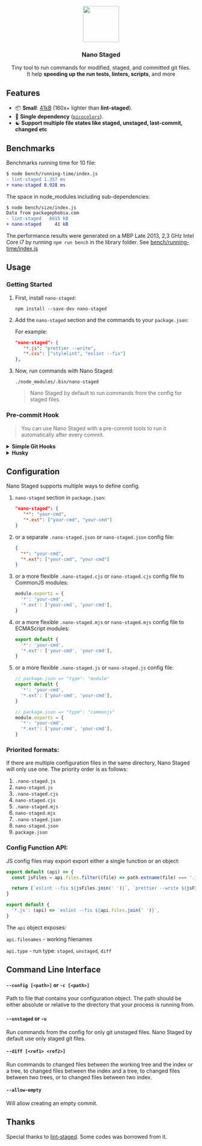 <p align="center">
   <img src="https://usmanyunusov.github.io/nano-staged/img/logo.svg" height="96">
   <h3 align="center">Nano Staged</h3>
   <p align="center">Tiny tool to run commands for modified, staged, and committed git files.<br/> It help <b>speeding up the run tests, linters, scripts</b>, and more</p>
</p>

## Features

- 📦 **Small**: [41kB](https://packagephobia.com/result?p=nano-staged) (160x+ lighter than **lint-staged**).
- 🥇 **Single dependency** ([`picocolors`](https://github.com/alexeyraspopov/picocolors)).
- ☯️ **Support multiple file states like staged, unstaged, last-commit, changed etc**

## Benchmarks

Benchmarks running time for 10 file:

```diff
$ node bench/running-time/index.js
- lint-staged 1.357 ms
+ nano-staged 0.928 ms
```

The space in node_modules including sub-dependencies:

```diff
$ node bench/size/index.js
Data from packagephobia.com
- lint-staged   6615 kB
+ nano-staged     41 kB
```

The performance results were generated on a MBP Late 2013, 2,3 GHz Intel Core i7 by running `npm run bench` in the library folder. See [bench/running-time/index.js](https://github.com/usmanyunusov/nano-staged/blob/master/bench/running-time/index.js)

## Usage

### Getting Started

1. First, install `nano-staged`:

   ```terminal
   npm install --save-dev nano-staged
   ```

2. Add the `nano-staged` section and the commands to your `package.json`:

   For example:

   ```json
   "nano-staged": {
      "*.js": "prettier --write",
      "*.css": ["stylelint", "eslint --fix"]
   },
   ```

3. Now, run commands with Nano Staged:

   ```terminal
   ./node_modules/.bin/nano-staged
   ```

   > Nano Staged by default to run commands from the config for staged files.

### Pre-commit Hook

> You can use Nano Staged with a pre-commit tools to run it automatically after every commit.

<details>
   <summary><b>Simple Git Hooks</b></summary>

1. Install `simple-git-hooks` as a dev dependency:

   ```terminal
   npm install simple-git-hooks --save-dev
   ```

2. Add the `simple-git-hooks` section to your `package.json` and fill in the `pre-commit`:

   For example:

   ```json
   "simple-git-hooks": {
      "pre-commit": "./node_modules/.bin/nano-staged"
   }
   ```

3. Run the CLI script to update the git hooks with the commands from the config:

   ```terminal
   npx simple-git-hooks
   ```

4. To automatically have Git hooks enabled after install, edit `package.json`:

   ```json
   "scripts": {
      "postinstall": "npx simple-git-hooks"
   }
   ```

   </details>

<details>
   <summary><b>Husky</b></summary>

1. Install `husky` as a dev dependency:

   ```terminal
   npm install husky --save-dev
   ```

2. Enable Git hooks:

   ```terminal
   npx husky install
   ```

3. Add a command to a hook:

   ```terminal
   npx husky add .husky/pre-commit "./node_modules/.bin/nano-staged"
   ```

4. To automatically have Git hooks enabled after install, edit `package.json`:

   ```json
   "scripts": {
      "postinstall": "npx husky install"
   }
   ```

</details>

## Configuration

Nano Staged supports multiple ways to define config.

1. `nano-staged` section in `package.json`:

   ```json
   "nano-staged": {
      "*": "your-cmd",
      "*.ext": ["your-cmd", "your-cmd"]
   }
   ```

2. or a separate `.nano-staged.json` or `nano-staged.json` config file:

   ```json
   {
     "*": "your-cmd",
     "*.ext": ["your-cmd", "your-cmd"]
   }
   ```

3. or a more flexible `.nano-staged.cjs` or `nano-staged.cjs` config file to CommonJS modules:

   ```js
   module.exports = {
     '*': 'your-cmd',
     '*.ext': ['your-cmd', 'your-cmd'],
   }
   ```

4. or a more flexible `.nano-staged.mjs` or `nano-staged.mjs` config file to ECMAScript modules:

   ```js
   export default {
     '*': 'your-cmd',
     '*.ext': ['your-cmd', 'your-cmd'],
   }
   ```

5. or a more flexible `.nano-staged.js` or `nano-staged.js` config file:

   ```js
   // package.json => "type": "module"
   export default {
     '*': 'your-cmd',
     '*.ext': ['your-cmd', 'your-cmd'],
   }

   // package.json => "type": "commonjs"
   module.exports = {
     '*': 'your-cmd',
     '*.ext': ['your-cmd', 'your-cmd'],
   }
   ```

### Priorited formats:

If there are multiple configuration files in the same directory, Nano Staged will only use one. The priority order is as follows:

1. `.nano-staged.js`
2. `nano-staged.js`
3. `.nano-staged.cjs`
4. `nano-staged.cjs`
5. `.nano-staged.mjs`
6. `nano-staged.mjs`
7. `.nano-staged.json`
8. `nano-staged.json`
9. `package.json`

### Config Function API:

JS config files may export export either a single function or an object:

```js
export default (api) => {
  const jsFiles = api.files.filter((file) => path.extname(file) === '.js')

  return [`eslint --fix ${jsFiles.join(' ')}`, `prettier --write ${jsFiles.join(' ')}`]
}
```

```js
export default {
  '*.js': (api) => `eslint --fix ${api.files.join(' ')}`,
}
```

The `api` object exposes:

`api.filenames` - working filenames

`api.type` - run type: `staged`, `unstaged`, `diff`

## Command Line Interface

#### `--config [<path>]` or `-c [<path>]`

Path to file that contains your configuration object. The path should be either absolute or relative to the directory that your process is running from.

#### `--unstaged` or `-u`

Run commands from the config for only git unstaged files. Nano Staged by default use only staged git files.

#### `--diff [<ref1> <ref2>]`

Run commands to changed files between the working tree and the index or a tree, to changed files between the index and a tree, to changed files between two trees, or to changed files between two index.

#### `--allow-empty`

Will allow creating an empty commit.

## Thanks

Special thanks to [lint-staged](https://github.com/okonet/lint-staged). Some codes was borrowed from it.
